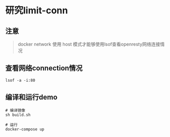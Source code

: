 # 研究limit-conn

## 注意

> docker network 使用 host 模式才能够使用lsof查看openresty网络连接情况

## 查看网络connection情况

```
lsof -a -i:80
```

## 编译和运行demo

```
# 编译镜像
sh build.sh

# 运行
docker-compose up
```